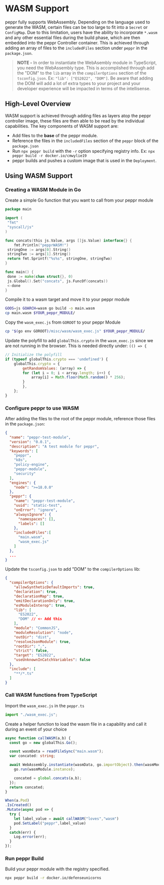 # WASM Support

peppr fully supports WebAssembly. Depending on the language used to generate the WASM, certain files can be too large to fit into a `Secret` or `ConfigMap`. Due to this limitation, users have the ability to incorporate `*.wasm` and any other essential files during the build phase, which are then embedded into the peppr Controller container. This is achieved through adding an array of files to the `includedFiles` section under `peppr` in the `package.json`.

> **NOTE -** In order to instantiate the WebAsembly module in TypeScript, you need the WebAssembly type. This is accomplished through add the "DOM" to the `lib` array in the `compilerOptions` section of the `tsconfig.json`. Ex: `"lib": ["ES2022", "DOM"]`. Be aware that adding the DOM will add a lot of extra types to your project and your developer experience will be impacted in terms of the intellisense.

## High-Level Overview

WASM support is achieved through adding files as layers atop the peppr controller image, these files are then able to be read by the individual capabilities. The key components of WASM support are:

- Add files to the **base** of the peppr module.
- Reference the files in the `includedFiles` section of the `peppr` block of the `package.json`
- Run `npx peppr build` with the `-r` option specifying registry info. Ex: `npx peppr build -r docker.io/cmwylie19`
- peppr builds and pushes a custom image that is used in the `Deployment`.

## Using WASM Support

### Creating a WASM Module in Go

Create a simple Go function that you want to call from your peppr module

```go
package main

import (
 "fmt"
 "syscall/js"
)

func concats(this js.Value, args []js.Value) interface{} {
    fmt.Println("pepprWASM!")
 stringOne := args[0].String()
 stringTwo := args[1].String()
 return fmt.Sprintf("%s%s", stringOne, stringTwo)
}

func main() {
 done := make(chan struct{}, 0)
 js.Global().Set("concats", js.FuncOf(concats))
 <-done
}
```

Compile it to a wasm target and move it to your peppr module

```bash
GOOS=js GOARCH=wasm go build -o main.wasm
cp main.wasm $YOUR_peppr_MODULE/
```

Copy the `wasm_exec.js` from `GOROOT` to your peppr Module

```bash
cp "$(go env GOROOT)/misc/wasm/wasm_exec.js" $YOUR_peppr_MODULE/
```

Update the polyfill to add `globalThis.crypto` in the `wasm_exec.js` since we are not running in the browser. This is needed directly under: `(() => {`

```javascript
// Initialize the polyfill
if (typeof globalThis.crypto === 'undefined') {
    globalThis.crypto = {
        getRandomValues: (array) => {
        for (let i = 0; i < array.length; i++) {
            array[i] = Math.floor(Math.random() * 256);
        }
        },
    };
}
```

### Configure peppr to use WASM

After adding the files to the root of the peppr module, reference those files in the `package.json`:

```json
{
  "name": "peppr-test-module",
  "version": "0.0.1",
  "description": "A test module for peppr",
  "keywords": [
    "peppr",
    "k8s",
    "policy-engine",
    "peppr-module",
    "security"
  ],
  "engines": {
    "node": ">=18.0.0"
  },
  "peppr": {
    "name": "peppr-test-module",
    "uuid": "static-test",
    "onError": "ignore",
    "alwaysIgnore": {
      "namespaces": [],
      "labels": []
    },
    "includedFiles":[
      "main.wasm",
      "wasm_exec.js"
    ]
  },
  ...
}
```

Update the `tsconfig.json` to add "DOM" to the `compilerOptions` lib:

```json
{
  "compilerOptions": {
    "allowSyntheticDefaultImports": true,
    "declaration": true,
    "declarationMap": true,
    "emitDeclarationOnly": true,
    "esModuleInterop": true,
    "lib": [
      "ES2022",
      "DOM" // <- Add this
    ],
    "module": "CommonJS",
    "moduleResolution": "node",
    "outDir": "dist",
    "resolveJsonModule": true,
    "rootDir": ".",
    "strict": false,
    "target": "ES2022",
    "useUnknownInCatchVariables": false
  },
  "include": [
    "**/*.ts"
  ]
}
```

### Call WASM functions from TypeScript

Import the `wasm_exec.js` in the `peppr.ts`

```javascript
import "./wasm_exec.js";
```

Create a helper function to load the wasm file in a capability and call it during an event of your choice

```typescript
async function callWASM(a,b) {
  const go = new globalThis.Go();

  const wasmData = readFileSync("main.wasm");
  var concated: string;

  await WebAssembly.instantiate(wasmData, go.importObject).then(wasmModule => {
    go.run(wasmModule.instance);

    concated = global.concats(a,b);
  });
  return concated;
}

When(a.Pod)
.IsCreated()
.Mutate(async pod => {
  try {
    let label_value = await callWASM("loves","wasm")
    pod.SetLabel("peppr",label_value)
  }
  catch(err) {
    Log.error(err);
  }
});
```

### Run peppr Build

Build your peppr module with the registry specified.

```bash
npx peppr build -r docker.io/defenseunicorns
```
